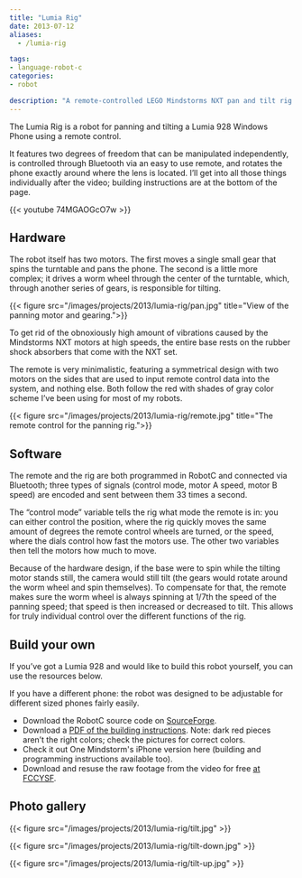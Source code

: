 ```yaml
---
title: "Lumia Rig"
date: 2013-07-12
aliases:
  - /lumia-rig

tags:
- language-robot-c
categories:
- robot

description: "A remote-controlled LEGO Mindstorms NXT pan and tilt rig for the camera on my phone."
---
```


The Lumia Rig is a robot for panning and tilting a Lumia 928 Windows Phone using a remote control.

It features two degrees of freedom that can be manipulated independently, is controlled through Bluetooth via an easy to use remote, and rotates the phone exactly around where the lens is located. I’ll get into all those things individually after the video; building instructions are at the bottom of the page.

{{< youtube 74MGAOGcO7w >}}

## Hardware

The robot itself has two motors. The first moves a single small gear that spins the turntable and pans the phone. The second is a little more complex; it drives a worm wheel through the center of the turntable, which, through another series of gears, is responsible for tilting.

{{< figure src="/images/projects/2013/lumia-rig/pan.jpg" title="View of the panning motor and gearing.">}}

To get rid of the obnoxiously high amount of vibrations caused by the Mindstorms NXT motors at high speeds, the entire base rests on the rubber shock absorbers that come with the NXT set.

The remote is very minimalistic, featuring a symmetrical design with two motors on the sides that are used to input remote control data into the system, and nothing else. Both follow the red with shades of gray color scheme I’ve been using for most of my robots.

{{< figure src="/images/projects/2013/lumia-rig/remote.jpg" title="The remote control for the panning rig.">}}

## Software

The remote and the rig are both programmed in RobotC and connected via Bluetooth; three types of signals (control mode, motor A speed, motor B speed) are encoded and sent between them 33 times a second.

The “control mode” variable tells the rig what mode the remote is in: you can either control the position, where the rig quickly moves the same amount of degrees the remote control wheels are turned, or the speed, where the dials control how fast the motors use. The other two variables then tell the motors how much to move.

Because of the hardware design, if the base were to spin while the tilting motor stands still, the camera would still tilt (the gears would rotate around the worm wheel and spin themselves). To compensate for that, the remote makes sure the worm wheel is always spinning at 1/7th the speed of the panning speed; that speed is then increased or decreased to tilt. This allows for truly individual control over the different functions of the rig.

## Build your own

If you’ve got a Lumia 928 and would like to build this robot yourself, you can use the resources below.

If you have a different phone: the robot was designed to be adjustable for different sized phones fairly easily.

- Download the RobotC source code on [SourceForge](https://sourceforge.net/projects/leonoverweel/files/Lumia%20Rig/).
- Download a [PDF of the building instructions](https://skydrive.live.com/#!/view.aspx?cid=16928B5E67ACE46C&resid=16928B5E67ACE46C%214312&app=WordPdf). Note: dark red pieces aren’t the right colors; check the pictures for correct colors.
- Check it out One Mindstorm's iPhone version here (building and programming instructions available too).
- Download and resuse the raw footage from the video for free [at FCCYSF](http://www.youtube.com/playlist?list=PL5ko6Bid5lNfiAIVDslJ4ZgMtiKc6Mw0s).

## Photo gallery

{{< figure src="/images/projects/2013/lumia-rig/tilt.jpg" >}}

{{< figure src="/images/projects/2013/lumia-rig/tilt-down.jpg" >}}

{{< figure src="/images/projects/2013/lumia-rig/tilt-up.jpg" >}}
